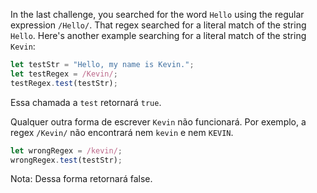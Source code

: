 In the last challenge, you searched for the word `Hello` using the regular expression `/Hello/`. That regex searched for a literal match of the string `Hello`. Here's another example searching for a literal match of the string `Kevin`:

```js
let testStr = "Hello, my name is Kevin.";
let testRegex = /Kevin/;
testRegex.test(testStr);
```

Essa chamada a `test` retornará `true`.

Qualquer outra forma de escrever `Kevin` não funcionará. Por exemplo, a regex `/Kevin/` não encontrará nem `kevin` e nem `KEVIN`.

```js
let wrongRegex = /kevin/;
wrongRegex.test(testStr);
```

Nota: Dessa forma retornará false.